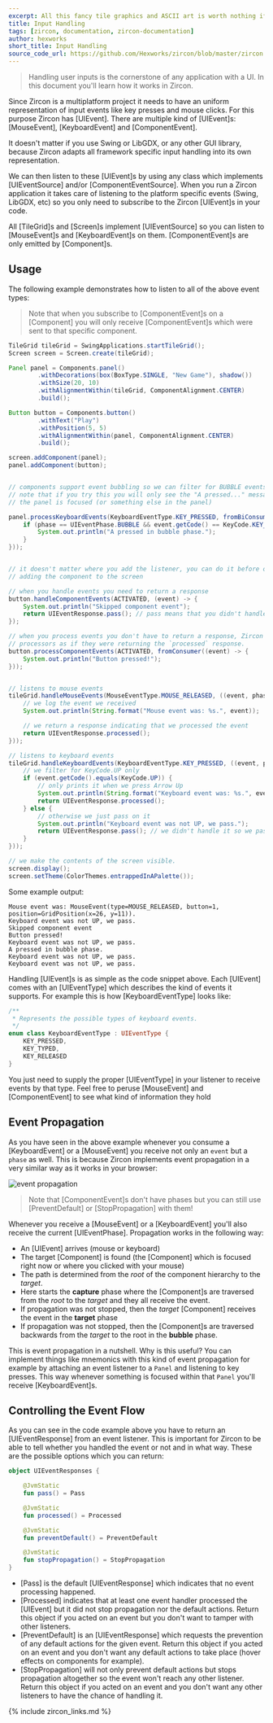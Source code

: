 ```yaml
---
excerpt: All this fancy tile graphics and ASCII art is worth nothing if your player's can't interact with your game! In this article we'll learn how to handle Inputs in Zircon!
title: Input Handling
tags: [zircon, documentation, zircon-documentation]
author: hexworks
short_title: Input Handling
source_code_url: https://github.com/Hexworks/zircon/blob/master/zircon.jvm.examples/src/main/java/org/hexworks/zircon/examples/docs/InputHandlingExample.java
---
```


> Handling user inputs is the cornerstone of any application with a UI. In this document you'll learn how it works in Zircon.

Since Zircon is a multiplatform project it needs to have an uniform representation of input events like
key presses and mouse clicks. For this purpose Zircon has [UIEvent]. There are multiple kind of [UIEvent]s:
[MouseEvent], [KeyboardEvent] and [ComponentEvent].

It doesn't matter if you use Swing or LibGDX, or any other GUI library, because Zircon adapts all framework
specific input handling into its own representation.

We can then listen to these [UIEvent]s by using any class which implements [UIEventSource] and/or [ComponentEventSource].
When you run a Zircon application it takes care of listening to the platform specific events (Swing, LibGDX, etc) so you
only need to subscribe to the Zircon [UIEvent]s in your code.

All [TileGrid]s and [Screen]s implement [UIEventSource] so you can listen to [MouseEvent]s and [KeyboardEvent]s on them.
[ComponentEvent]s are only emitted by [Component]s.

## Usage

The following example demonstrates how to listen to all of the above event types:

> Note that when you subscribe to [ComponentEvent]s on a [Component] you will only receive [ComponentEvent]s which
were sent to that specific component.

```java
TileGrid tileGrid = SwingApplications.startTileGrid();
Screen screen = Screen.create(tileGrid);

Panel panel = Components.panel()
        .withDecorations(box(BoxType.SINGLE, "New Game"), shadow())
        .withSize(20, 10)
        .withAlignmentWithin(tileGrid, ComponentAlignment.CENTER)
        .build();

Button button = Components.button()
        .withText("Play")
        .withPosition(5, 5)
        .withAlignmentWithin(panel, ComponentAlignment.CENTER)
        .build();

screen.addComponent(panel);
panel.addComponent(button);


// components support event bubbling so we can filter for BUBBLE events here
// note that if you try this you will only see the "A pressed..." message when
// the panel is focused (or something else in the panel)

panel.processKeyboardEvents(KeyboardEventType.KEY_PRESSED, fromBiConsumer((event, phase) -> {
    if (phase == UIEventPhase.BUBBLE && event.getCode() == KeyCode.KEY_A) {
        System.out.println("A pressed in bubble phase.");
    }
}));


// it doesn't matter where you add the listener, you can do it before or after
// adding the component to the screen

// when you handle events you need to return a response
button.handleComponentEvents(ACTIVATED, (event) -> {
    System.out.println("Skipped component event");
    return UIEventResponse.pass(); // pass means that you didn't handle the event
});

// when you process events you don't have to return a response, Zircon will treat
// processors as if they were returning the `processed` response.
button.processComponentEvents(ACTIVATED, fromConsumer((event) -> {
    System.out.println("Button pressed!");
}));


// listens to mouse events
tileGrid.handleMouseEvents(MouseEventType.MOUSE_RELEASED, ((event, phase) -> {
    // we log the event we received
    System.out.println(String.format("Mouse event was: %s.", event));

    // we return a response indicating that we processed the event
    return UIEventResponse.processed();
}));

// listens to keyboard events
tileGrid.handleKeyboardEvents(KeyboardEventType.KEY_PRESSED, ((event, phase) -> {
    // we filter for KeyCode.UP only
    if (event.getCode().equals(KeyCode.UP)) {
        // only prints it when we press Arrow Up
        System.out.println(String.format("Keyboard event was: %s.", event));
        return UIEventResponse.processed();
    } else {
        // otherwise we just pass on it
        System.out.println("Keyboard event was not UP, we pass.");
        return UIEventResponse.pass(); // we didn't handle it so we pass on the event
    }
}));

// we make the contents of the screen visible.
screen.display();
screen.setTheme(ColorThemes.entrappedInAPalette());
```

Some example output:

```
Mouse event was: MouseEvent(type=MOUSE_RELEASED, button=1, position=GridPosition(x=26, y=11)).
Keyboard event was not UP, we pass.
Skipped component event
Button pressed!
Keyboard event was not UP, we pass.
A pressed in bubble phase.
Keyboard event was not UP, we pass.
Keyboard event was not UP, we pass.
```

Handling [UIEvent]s is as simple as the code snippet above. Each [UIEvent] comes with an [UIEventType] which describes
the kind of events it supports. For example this is how [KeyboardEventType] looks like:

```kotlin
/**
 * Represents the possible types of keyboard events.
 */
enum class KeyboardEventType : UIEventType {
    KEY_PRESSED,
    KEY_TYPED,
    KEY_RELEASED
}
``` 

You just need to supply the proper [UIEventType] in your listener to receive events by that type.
Feel free to peruse [MouseEvent] and [ComponentEvent] to see what kind of information they hold

## Event Propagation

As you have seen in the above example whenever you consume a [KeyboardEvent] or a [MouseEvent] you receive not only
an `event` but a `phase` as well. This is because Zircon implements event propagation in a very similar way as it
works in your browser:

![event propagation](/assets/img/event_propagation.png)

> Note that [ComponentEvent]s don't have phases but you can still use [PreventDefault] or [StopPropagation] with them!

Whenever you receive a [MouseEvent] or a [KeyboardEvent] you'll also receive the current [UIEventPhase]. Propagation works
in the following way:

- An [UIEvent] arrives (mouse or keyboard)
- The target [Component] is found (the [Component] which is focused right now or where you clicked with your mouse)
- The path is determined from the *root* of the component hierarchy to the *target*.
- Here starts the **capture** phase where the [Component]s are traversed from the *root* to the *target* and they all
  receive the event.
- If propagation was not stopped, then the *target* [Component] receives the event in the **target** phase
- If propagation was not stopped, then the [Component]s are traversed backwards from the *target* to the root in the
  **bubble** phase.
  
This is event propagation in a nutshell. Why is this useful? You can implement things like mnemonics with this kind of
event propagation for example by attaching an event listener to a `Panel` and listening to key presses. This way
whenever something is focused within that `Panel` you'll receive [KeyboardEvent]s.

## Controlling the Event Flow

As you can see in the code example above you have to return an [UIEventResponse] from an event listener. This is important
for Zircon to be able to tell whether you handled the event or not and in what way. These are the possible options
which you can return:

```kotlin
object UIEventResponses {

    @JvmStatic
    fun pass() = Pass

    @JvmStatic
    fun processed() = Processed

    @JvmStatic
    fun preventDefault() = PreventDefault

    @JvmStatic
    fun stopPropagation() = StopPropagation
}
```

- [Pass] is the default [UIEventResponse] which indicates that no event processing happened.
- [Processed] indicates that at least one event handler processed the [UIEvent] but it did not stop propagation
  nor the default actions. 
  Return this object if you acted on an event but you don't want to tamper with other listeners.
- [PreventDefault] is an [UIEventResponse] which requests the prevention of any default actions for the given event.
  Return this object if you acted on an event and you  don't want any default actions to take place
  (hover effects on components for example).
- [StopPropagation] will not only prevent default actions but stops propagation altogether so the event won't reach
  any other listener.
  Return this object if you acted on an event and you don't want any other listeners to have the chance of
  handling it.
  
{% include zircon_links.md %}

